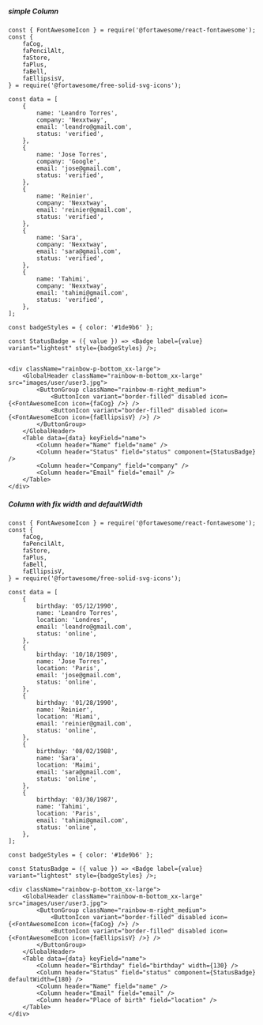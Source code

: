 ##### simple Column

    const { FontAwesomeIcon } = require('@fortawesome/react-fontawesome');
    const {
        faCog,
        faPencilAlt,
        faStore,
        faPlus,
        faBell,
        faEllipsisV,
    } = require('@fortawesome/free-solid-svg-icons');

    const data = [
        {
            name: 'Leandro Torres',
            company: 'Nexxtway',
            email: 'leandro@gmail.com',
            status: 'verified',
        },
        {
            name: 'Jose Torres',
            company: 'Google',
            email: 'jose@gmail.com',
            status: 'verified',
        },
        {
            name: 'Reinier',
            company: 'Nexxtway',
            email: 'reinier@gmail.com',
            status: 'verified',
        },
        {
            name: 'Sara',
            company: 'Nexxtway',
            email: 'sara@gmail.com',
            status: 'verified',
        },
        {
            name: 'Tahimi',
            company: 'Nexxtway',
            email: 'tahimi@gmail.com',
            status: 'verified',
        },
    ];

    const badgeStyles = { color: '#1de9b6' };

    const StatusBadge = ({ value }) => <Badge label={value} variant="lightest" style={badgeStyles} />;


    <div className="rainbow-p-bottom_xx-large">
        <GlobalHeader className="rainbow-m-bottom_xx-large" src="images/user/user3.jpg">
            <ButtonGroup className="rainbow-m-right_medium">
                <ButtonIcon variant="border-filled" disabled icon={<FontAwesomeIcon icon={faCog} />} />
                <ButtonIcon variant="border-filled" disabled icon={<FontAwesomeIcon icon={faEllipsisV} />} />
            </ButtonGroup>
        </GlobalHeader>
        <Table data={data} keyField="name">
            <Column header="Name" field="name" />
            <Column header="Status" field="status" component={StatusBadge} />
            <Column header="Company" field="company" />
            <Column header="Email" field="email" />
        </Table>
    </div>

##### Column with fix width and defaultWidth

    const { FontAwesomeIcon } = require('@fortawesome/react-fontawesome');
    const {
        faCog,
        faPencilAlt,
        faStore,
        faPlus,
        faBell,
        faEllipsisV,
    } = require('@fortawesome/free-solid-svg-icons');

    const data = [
        {
            birthday: '05/12/1990',
            name: 'Leandro Torres',
            location: 'Londres',
            email: 'leandro@gmail.com',
            status: 'online',
        },
        {
            birthday: '10/18/1989',
            name: 'Jose Torres',
            location: 'Paris',
            email: 'jose@gmail.com',
            status: 'online',
        },
        {
            birthday: '01/28/1990',
            name: 'Reinier',
            location: 'Miami',
            email: 'reinier@gmail.com',
            status: 'online',
        },
        {
            birthday: '08/02/1988',
            name: 'Sara',
            location: 'Maimi',
            email: 'sara@gmail.com',
            status: 'online',
        },
        {
            birthday: '03/30/1987',
            name: 'Tahimi',
            location: 'Paris',
            email: 'tahimi@gmail.com',
            status: 'online',
        },
    ];

    const badgeStyles = { color: '#1de9b6' };

    const StatusBadge = ({ value }) => <Badge label={value} variant="lightest" style={badgeStyles} />;

    <div className="rainbow-p-bottom_xx-large">
        <GlobalHeader className="rainbow-m-bottom_xx-large" src="images/user/user3.jpg">
            <ButtonGroup className="rainbow-m-right_medium">
                <ButtonIcon variant="border-filled" disabled icon={<FontAwesomeIcon icon={faCog} />} />
                <ButtonIcon variant="border-filled" disabled icon={<FontAwesomeIcon icon={faEllipsisV} />} />
            </ButtonGroup>
        </GlobalHeader>
        <Table data={data} keyField="name">
            <Column header="Birthday" field="birthday" width={130} />
            <Column header="Status" field="status" component={StatusBadge} defaultWidth={180} />
            <Column header="Name" field="name" />
            <Column header="Email" field="email" />
            <Column header="Place of birth" field="location" />
        </Table>
    </div>

